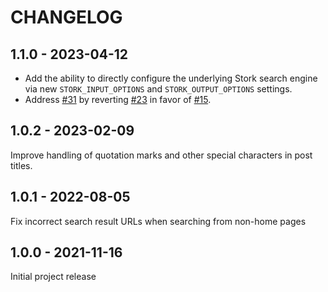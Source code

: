 CHANGELOG
=========

1.1.0 - 2023-04-12
------------------

* Add the ability to directly configure the underlying Stork search engine via new `STORK_INPUT_OPTIONS` and `STORK_OUTPUT_OPTIONS` settings.
* Address [#31](https://github.com/pelican-plugins/search/issues/31) by reverting [#23](https://github.com/pelican-plugins/search/issues/23) in favor of [#15](https://github.com/pelican-plugins/search/issues/15).

1.0.2 - 2023-02-09
------------------

Improve handling of quotation marks and other special characters in post titles.

1.0.1 - 2022-08-05
------------------

Fix incorrect search result URLs when searching from non-home pages

1.0.0 - 2021-11-16
------------------

Initial project release
